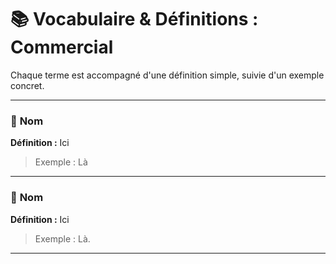 # 📚 Vocabulaire & Définitions : Commercial

Chaque terme est accompagné d'une définition simple, suivie d'un exemple concret.

---

### 🔹 **Nom**
**Définition :** Ici  
>Exemple : Là

---

### 🔹 **Nom**
**Définition :** Ici
>Exemple : Là.

---
